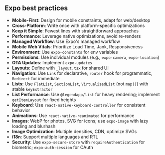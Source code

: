 ## Expo best practices

- **Mobile-First**: Design for mobile constraints, adapt for web/desktop
- **Cross-Platform**: Write once with platform-specific optimizations
- **Keep it Simple**: Fewest lines with straightforward approaches
- **Performance**: Leverage native optimizations, avoid re-renders
- **Managed Workflow**: Use Expo's managed workflow
- **Mobile Web Vitals**: Prioritize Load Time, Jank, Responsiveness
- **Environment**: Use `expo-constants` for env variables
- **Permissions**: Use individual modules (e.g., `expo-camera`, `expo-location`)
- **OTA Updates**: Implement `expo-updates`
- **Layouts**: Define with `_layout.tsx` for shared UI
- **Navigation**: Use `Link` for declarative, `router` hook for programmatic, `Redirect` for immediate
- **Lists**: Use `FlatList`, `SectionList`, `VirtualizedList` (not `map()`) with stable `keyExtractor`
- **List Performance**: Use `@legendapp/list` for heavy rendering; implement `getItemLayout` for fixed heights
- **Keyboard**: Use `react-native-keyboard-controller` for consistent behavior
- **Animations**: Use `react-native-reanimated` for performance
- **Images**: WebP for photos, SVG for icons; use `expo-image` with lazy loading and blurhash
- **Image Optimization**: Multiple densities, CDN, optimize SVGs
- **i18n**: Support multiple languages and RTL
- **Security**: Use `expo-secure-store` with `requireAuthentication` for biometric; `expo-auth-session` for OAuth
